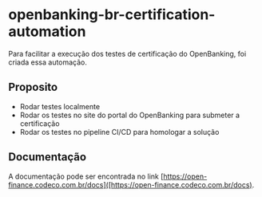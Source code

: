 # openbanking-br-certification-automation

Para facilitar a execução dos testes de certificação do OpenBanking, foi criada essa automação.

## Proposito

- Rodar testes localmente
- Rodar os testes no site do portal do OpenBanking para submeter a certificação
- Rodar os testes no pipeline CI/CD para homologar a solução

## Documentação

A documentação pode ser encontrada no link [https://open-finance.codeco.com.br/docs]([https://open-finance.codeco.com.br/docs).
